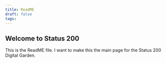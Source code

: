 ```yaml
---
title: ReadME
draft: false
tags:
---
```

 
## Welcome to Status 200

This is the ReadME file. I want to make this the main page for the Status 200 Digital Garden.